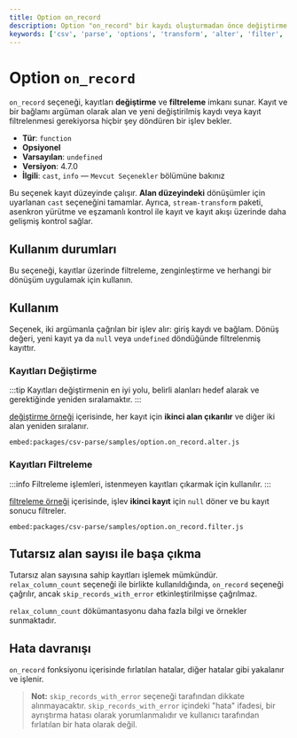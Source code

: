 ```yaml
---
title: Option on_record
description: Option "on_record" bir kaydı oluşturmadan önce değiştirme imkanı sunar. Bu seçenek, kayıt düzeyinde çalışarak kayıtların değiştirilmesi ve filtrelenmesi süreçlerini yönetir.
keywords: ['csv', 'parse', 'options', 'transform', 'alter', 'filter', 'field']
---
```


# Option `on_record`

`on_record` seçeneği, kayıtları **değiştirme** ve **filtreleme** imkanı sunar. Kayıt ve bir bağlamı argüman olarak alan ve yeni değiştirilmiş kaydı veya kayıt filtrelenmesi gerekiyorsa hiçbir şey döndüren bir işlev bekler.

* **Tür**: `function`
* **Opsiyonel**
* **Varsayılan**: `undefined`
* **Versiyon**: 4.7.0
* **İlgili**: `cast`, `info` &mdash; `Mevcut Seçenekler` bölümüne bakınız

Bu seçenek kayıt düzeyinde çalışır. **Alan düzeyindeki** dönüşümler için uyarlanan `cast` seçeneğini tamamlar. Ayrıca, `stream-transform` paketi, asenkron yürütme ve eşzamanlı kontrol ile kayıt ve kayıt akışı üzerinde daha gelişmiş kontrol sağlar.

## Kullanım durumları

Bu seçeneği, kayıtlar üzerinde filtreleme, zenginleştirme ve herhangi bir dönüşüm uygulamak için kullanın.

## Kullanım

Seçenek, iki argümanla çağrılan bir işlev alır: giriş kaydı ve bağlam. Dönüş değeri, yeni kayıt ya da `null` veya `undefined` döndüğünde filtrelenmiş kayıttır.

### Kayıtları Değiştirme

:::tip
Kayıtları değiştirmenin en iyi yolu, belirli alanları hedef alarak ve gerektiğinde yeniden sıralamaktır.
:::

[değiştirme örneği](https://github.com/adaltas/node-csv/blob/master/packages/csv-parse/samples/option.on_record.alter.js) içerisinde, her kayıt için **ikinci alan çıkarılır** ve diğer iki alan yeniden sıralanır.

`embed:packages/csv-parse/samples/option.on_record.alter.js`

### Kayıtları Filtreleme

:::info
Filtreleme işlemleri, istenmeyen kayıtları çıkarmak için kullanılır.
:::

[filtreleme örneği](https://github.com/adaltas/node-csv/blob/master/packages/csv-parse/samples/option.on_record.filter.js) içerisinde, işlev **ikinci kayıt** için `null` döner ve bu kayıt sonucu filtreler.

`embed:packages/csv-parse/samples/option.on_record.filter.js`

## Tutarsız alan sayısı ile başa çıkma

Tutarsız alan sayısına sahip kayıtları işlemek mümkündür. `relax_column_count` seçeneği ile birlikte kullanıldığında, `on_record` seçeneği çağrılır, ancak `skip_records_with_error` etkinleştirilmişse çağrılmaz.

`relax_column_count` dökümantasyonu daha fazla bilgi ve örnekler sunmaktadır.

## Hata davranışı

`on_record` fonksiyonu içerisinde fırlatılan hatalar, diğer hatalar gibi yakalanır ve işlenir. 

> **Not:** `skip_records_with_error` seçeneği tarafından dikkate alınmayacaktır. `skip_records_with_error` içindeki "hata" ifadesi, bir ayrıştırma hatası olarak yorumlanmalıdır ve kullanıcı tarafından fırlatılan bir hata olarak değil.